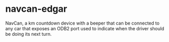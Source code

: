 # navcan-edgar
NavCan, a km countdown device with a beeper that can be connected to any car that exposes an ODB2 port used to indicate when the driver should be doing its next turn.
